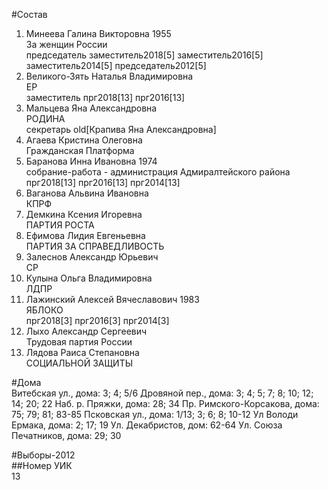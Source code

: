 #Состав  
1. Минеева Галина Викторовна 1955  
    За женщин России  
    председатель заместитель2018[5] заместитель2016[5] заместитель2014[5] председатель2012[5]  
2. Великого-Зять Наталья Владимировна  
    ЕР  
    заместитель прг2018[13] прг2016[13]  
3. Мальцева Яна Александровна  
    РОДИНА  
    секретарь old[Крапива Яна Александровна]  
4. Агаева Кристина Олеговна  
    Гражданская Платформа  
5. Баранова Инна Ивановна 1974  
    собрание-работа - администрация Адмиралтейского района  
    прг2018[13] прг2016[13] прг2014[13]  
6. Ваганова Альвина Ивановна  
    КПРФ  
7. Демкина Ксения Игоревна  
    ПАРТИЯ РОСТА  
8. Ефимова Лидия Евгеньевна  
    ПАРТИЯ ЗА СПРАВЕДЛИВОСТЬ  
9. Залеснов Александр Юрьевич  
    СР  
10. Кулына Ольга Владимировна  
    ЛДПР  
11. Лажинский Алексей Вячеславович 1983  
    ЯБЛОКО  
    прг2018[3] прг2016[3] прг2014[3]  
12. Лыхо Александр Сергеевич  
    Трудовая партия России  
13. Лядова Раиса Степановна  
    СОЦИАЛЬНОЙ ЗАЩИТЫ  
  
#Дома  
Витебская ул., дома: 3; 4; 5/6 Дровяной пер., дома: 3; 4; 5; 7; 8; 10; 12; 14; 20; 22 Наб. р. Пряжки, дома: 28; 34 Пр. Римского-Корсакова, дома: 75; 79; 81; 83-85 Псковская ул., дома: 1/13; 3; 6; 8; 10-12 Ул Володи Ермака, дома: 2; 17; 19 Ул. Декабристов, дом: 62-64 Ул. Союза Печатников, дома: 29; 30  
  
#Выборы-2012  
##Номер УИК  
13  
